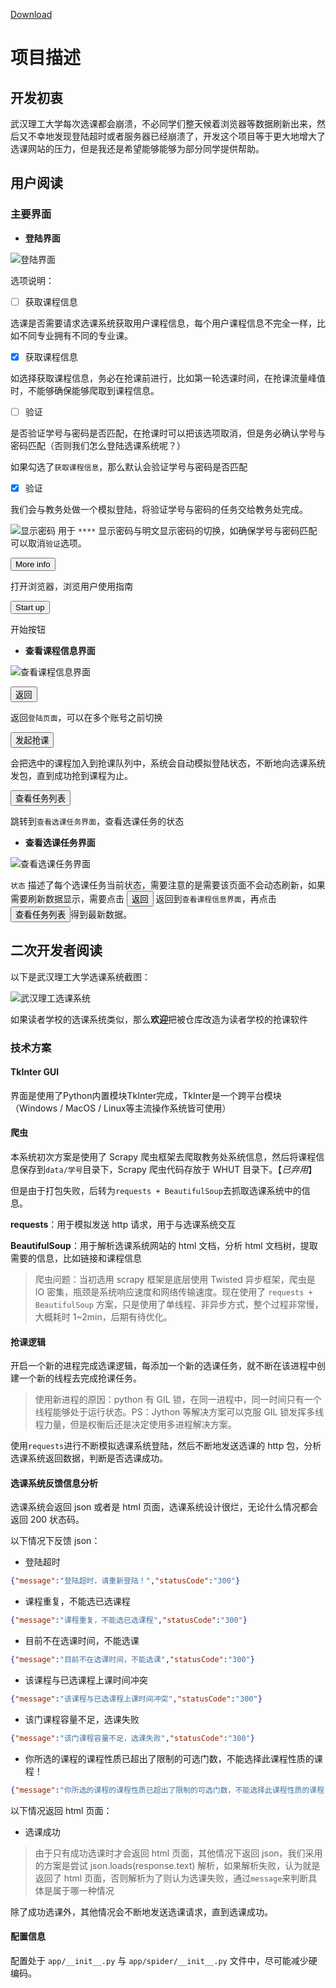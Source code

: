 [Download](https://github.com/g10guang/WHUT_Courses_System/raw/master/release/WHUT1.0.zip)

# 项目描述

## 开发初衷

武汉理工大学每次选课都会崩溃，不必同学们整天候着浏览器等数据刷新出来，然后又不幸地发现登陆超时或者服务器已经崩溃了，开发这个项目等于更大地增大了选课网站的压力，但是我还是希望能够能够为部分同学提供帮助。

## 用户阅读

### 主要界面

+ **登陆界面**

![登陆界面](https://github.com/g10guang/WHUT_Courses_System/blob/master/doc/img/登陆界面.png)

选项说明：

- [ ] 获取课程信息

选课是否需要请求选课系统获取用户课程信息，每个用户课程信息不完全一样，比如不同专业拥有不同的专业课。

- [x] 获取课程信息

如选择获取课程信息，务必在抢课前进行，比如第一轮选课时间，在抢课流量峰值时，不能够确保能够爬取到课程信息。

- [ ] 验证

是否验证学号与密码是否匹配，在抢课时可以把该选项取消，但是务必确认学号与密码匹配（否则我们怎么登陆选课系统呢？）

如果勾选了`获取课程信息`，那么默认会验证学号与密码是否匹配

- [x] 验证

我们会与教务处做一个模拟登陆，将验证学号与密码的任务交给教务处完成。

![显示密码](https://github.com/g10guang/WHUT_Courses_System/blob/master/assert/show.png) 用于 `****` 显示密码与明文显示密码的切换，如确保学号与密码匹配可以取消`验证`选项。


<button>More info</button>

打开浏览器，浏览用户使用指南

<button>Start up</button>

开始按钮


+ **查看课程信息界面**

![查看课程信息界面](https://github.com/g10guang/WHUT_Courses_System/blob/master/doc/img/查看课程信息界面.png)

<button>返回</button>

返回`登陆页面`，可以在多个账号之前切换

<button>发起抢课</button>

会把选中的课程加入到抢课队列中，系统会自动模拟登陆状态，不断地向选课系统发包，直到成功抢到课程为止。

<button>查看任务列表</button>

跳转到`查看选课任务界面`，查看选课任务的状态


+ **查看选课任务界面**

![查看选课任务界面](https://github.com/g10guang/WHUT_Courses_System/blob/master/doc/img/查看选课任务界面.png)

`状态` 描述了每个选课任务当前状态，需要注意的是需要该页面不会动态刷新，如果需要刷新数据显示，需要点击 <button>返回</button> 返回到`查看课程信息界面`，再点击<button>查看任务列表</button>得到最新数据。

## 二次开发者阅读

以下是武汉理工大学选课系统截图：

![武汉理工选课系统](https://github.com/g10guang/WHUT_Courses_System/blob/master/doc/img/选课系统截图.png)

如果读者学校的选课系统类似，那么**欢迎**把被仓库改造为读者学校的抢课软件

### 技术方案

#### TkInter GUI

界面是使用了Python内置模块TkInter完成，TkInter是一个跨平台模块（Windows / MacOS / Linux等主流操作系统皆可使用）

#### 爬虫

本系统初次方案是使用了 Scrapy 爬虫框架去爬取教务处系统信息，然后将课程信息保存到`data/学号`目录下，Scrapy 爬虫代码存放于 WHUT 目录下。【*已弃用*】

但是由于打包失败，后转为`requests + BeautifulSoup`去抓取选课系统中的信息。

**requests**：用于模拟发送 http 请求，用于与选课系统交互

**BeautifulSoup**：用于解析选课系统网站的 html 文档，分析 html 文档树，提取需要的信息，比如链接和课程信息

> 爬虫问题：当初选用 scrapy 框架是底层使用 Twisted 异步框架，爬虫是 IO 密集，瓶颈是系统响应速度和网络传输速度。现在使用了 `requests + BeautifulSoup` 方案，只是使用了单线程、非异步方式，整个过程非常慢，大概耗时 1~2min，后期有待优化。

#### 抢课逻辑

开启一个新的进程完成选课逻辑，每添加一个新的选课任务，就不断在该进程中创建一个新的线程去完成抢课任务。

> 使用新进程的原因：python 有 GIL 锁，在同一进程中，同一时间只有一个线程能够处于运行状态。PS：Jython 等解决方案可以克服 GIL 锁发挥多线程力量，但是权衡后还是决定使用多进程解决方案。

使用`requests`进行不断模拟选课系统登陆，然后不断地发送选课的 http 包，分析选课系统返回数据，判断是否选课成功。

#### 选课系统反馈信息分析

选课系统会返回 json 或者是 html 页面，选课系统设计很烂，无论什么情况都会返回 200 状态码。

以下情况下反馈 json：

+ 登陆超时

```json
{"message":"登陆超时，请重新登陆！","statusCode":"300"}
```

+ 课程重复，不能选已选课程

```json
{"message":"课程重复，不能选已选课程","statusCode":"300"}
```

+ 目前不在选课时间，不能选课

```json
{"message":"目前不在选课时间，不能选课","statusCode":"300"}
```

+ 该课程与已选课程上课时间冲突

```json
{"message":"该课程与已选课程上课时间冲突","statusCode":"300"}
```

+ 该门课程容量不足，选课失败

```json
{"message":"该门课程容量不足，选课失败","statusCode":"300"}
```

+ 你所选的课程的课程性质已超出了限制的可选门数，不能选择此课程性质的课程！

```json
{"message":"你所选的课程的课程性质已超出了限制的可选门数，不能选择此课程性质的课程！","statusCode":"300"}
```

以下情况返回 html 页面：

+ 选课成功

> 由于只有成功选课时才会返回 html 页面，其他情况下返回 json，我们采用的方案是尝试 json.loads(response.text) 解析，如果解析失败，认为就是返回了 html 页面，否则解析为了则认为选课失败，通过`message`来判断具体是属于哪一种情况


除了成功选课外，其他情况会不断地发送选课请求，直到选课成功。

#### 配置信息

配置处于 `app/__init__.py` 与 `app/spider/__init__.py` 文件中，尽可能减少硬编码。
